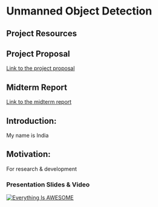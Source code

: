 # Unmanned Object Detection

## Project Resources 

## Project Proposal

[Link to the project proposal](./assets/CV_proposal.pdf)

## Midterm Report 

[Link to the midterm report](./assets/CV_midterm_report.pdf)


## Introduction:

My name is India

## Motivation:

For research & development

### Presentation Slides & Video
[![Everything Is AWESOME](https://imgur.com/a/PMoZWxz)](https://youtu.be/MqlWyAuMOZQ "Everything Is AWESOME")
